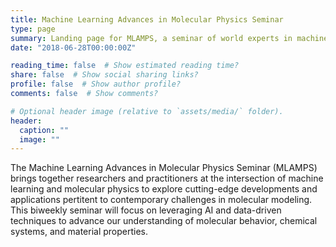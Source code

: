 ```yaml
---
title: Machine Learning Advances in Molecular Physics Seminar
type: page
summary: Landing page for MLAMPS, a seminar of world experts in machine learning applied to pressing challenges in materials discovery and chemical physics.
date: "2018-06-28T00:00:00Z"

reading_time: false  # Show estimated reading time?
share: false  # Show social sharing links?
profile: false  # Show author profile?
comments: false  # Show comments?

# Optional header image (relative to `assets/media/` folder).
header:
  caption: ""
  image: ""
---
```


The Machine Learning Advances in Molecular Physics Seminar (MLAMPS) brings together researchers and practitioners at the intersection of machine learning and molecular physics to explore cutting-edge developments and applications pertitent to contemporary challenges in molecular modeling. This biweekly seminar will focus on leveraging AI and data-driven techniques to advance our understanding of molecular behavior, chemical systems, and material properties.
